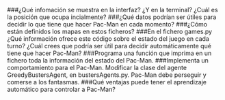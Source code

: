 ###¿Qué infomación se muestra en la interfaz? ¿Y en la terminal? ¿Cuál es la posición que ocupa incialmente?
###¿Qué datos podrían ser útiles para decidir lo que tiene que hacer Pac-Man en cada momento?
###¿Cómo están definidos los mapas en estos ficheros?
###En el fichero games.py ¿Qué información ofrece este código sobre el estado del juego en cada turno? ¿Cuál crees que podría ser útil para decidir automáticamente qué tiene que hacer Pac-Man?
###Programa una función que imprima en un fichero toda la información del estado del Pac-Man. 
###Implementa un comportamiento para el Pac-Man. Modificar la clase del agente GreedyBustersAgent, en bustersAgents.py. Pac-Man debe perseguir y comerse a los fantasmas.
###Qué ventajas puede tener el aprendizaje automático para controlar a Pac-Man?
